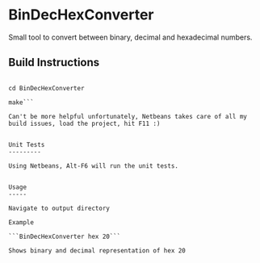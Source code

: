 BinDecHexConverter
==================

Small tool to convert between binary, decimal and hexadecimal numbers.


Build Instructions
------------------

```git clone https://github.com/RedSpiderMkV/BinDecHexConverter

cd BinDecHexConverter

make```

Can't be more helpful unfortunately, Netbeans takes care of all my build issues, load the project, hit F11 :)


Unit Tests
---------

Using Netbeans, Alt-F6 will run the unit tests.


Usage
-----

Navigate to output directory

Example

```BinDecHexConverter hex 20```

Shows binary and decimal representation of hex 20
